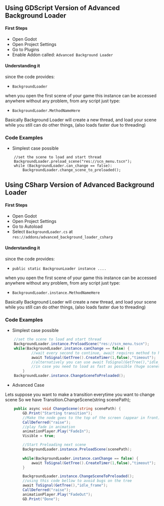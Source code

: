 ## Using GDScript Version of Advanced Background Loader

#### First Steps

* Open Godot
* Open Project Settings
* Go to Plugins
* Enable Addon called: `Advanced Background Loader`

#### Understanding it

since the code provides:
* `BackgroundLoader`

when you open the first scene of your game this instance can be accessed anywhere
without any problem, from any script just type:
* `BackgroundLoader.MethodNameHere`

Basically Background Loader will create a new thread, and load your scene while you still can do other things, (also loads faster due to threading)

### Code Examples

* Simplest case possible

```gscript
    //set the scene to load and start thread
    BackgroundLoader.preload_scene("res://scn_menu.tscn"); 
    while (BackgroundLoader.can_change == false):
        BackgroundLoader.change_scene_to_preloaded();
```

## Using CSharp Version of Advanced Background Loader

#### First Steps

* Open Godot
* Open Project Settings
* Go to Autoload
* Select `BackgroundLoader.cs` at `res://addons/advanced_background_loader_csharp`

#### Understanding it

since the code provides:
* `public static BackgrounLoader instance ....`

when you open the first scene of your game this instance can be accessed anywhere
without any problem, from any script just type:
* `BackgroundLoader.instance.MethodNameHere`

Basically Background Loader will create a new thread, and load your scene while you still can do other things, (also loads faster due to threading)

### Code Examples

* Simplest case possible

```csharp
    //set the scene to load and start thread
    BackgroundLoader.instance.PreloadScene("res://scn_menu.tscn"); 
    while(BackgroundLoader.instance.canChange == false) {
            //wait every second to continue, await requires method to have async
            await ToSignal(GetTree().CreateTimer(1,false),"timeout"); 
            //alternatively you can use await ToSignal(GetTree(),"idle_frame")
            //in case you need to load as fast as possible (huge scenes)
        }
    BackgroundLoader.instance.ChangeSceneToPreloaded();
```

* Advanced Case

Lets suppose you want to make a transition everytime you want to change scene
So we have Transition.ChangeScene(string scenePath);

```csharp
    public async void ChangeScene(string scenePath) {
        GD.Print("Starting transition");
        //Make the node goes to the top of the screen (appear in front)
        CallDeferred("raise"); 
        //play fade in animation
        animationPlayer.Play("FadeIn");
        Visible = true;

        //Start Preloading next scene
        BackgroundLoader.instance.PreloadScene(scenePath);
        
        while(BackgroundLoader.instance.canChange == false) {
            await ToSignal(GetTree().CreateTimer(1,false),"timeout");
        }

        BackgroundLoader.instance.ChangeSceneToPreloaded();
        //using this code bellow to avoid bugs on the tree
        await ToSignal(GetTree(),"idle_frame");
        CallDeferred("raise");
        animationPlayer.Play("FadeOut");
        GD.Print("Done");
```


